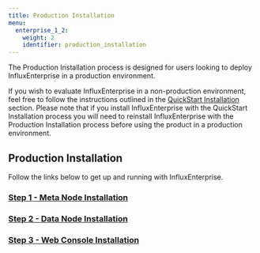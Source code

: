 ```yaml
---
title: Production Installation
menu:
  enterprise_1_2:
    weight: 2
    identifier: production_installation
---
```


The Production Installation process is designed for users looking to deploy
InfluxEnterprise in a production environment.

If you wish to evaluate InfluxEnterprise in a non-production
environment, feel free to follow the instructions outlined in the
[QuickStart Installation](/enterprise/v1.2/quickstart_installation) section.
Please note that if you install InfluxEnterprise with the QuickStart Installation process you
will need to reinstall InfluxEnterprise with the Production Installation
process before using the product in a production environment.


## Production Installation

Follow the links below to get up and running with InfluxEnterprise.

### [Step 1 - Meta Node Installation](/enterprise/v1.2/production_installation/meta_node_installation/)
### [Step 2 - Data Node Installation](/enterprise/v1.2/production_installation/data_node_installation/)
### [Step 3 - Web Console Installation](/enterprise/v1.2/production_installation/web_console_installation/)
